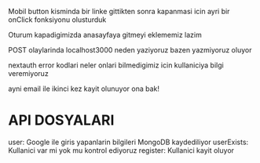 Mobil button kisminda bir linke gittikten sonra kapanmasi icin ayri bir onClick fonksiyonu olusturduk


Oturum kapadigimizda anasayfaya gitmeyi eklememiz lazim

POST olaylarinda localhost3000 neden yaziyoruz bazen yazmiyoruz oluyor



nextauth error kodlari neler onlari bilmedigimiz icin kullaniciya bilgi veremiyoruz

ayni email ile ikinci kez kayit olunuyor ona bak!



# API DOSYALARI
user: Google ile giris yapanlarin bilgileri MongoDB kaydediliyor
userExists: Kullanici var mi yok mu kontrol ediyoruz
register: Kullanici kayit oluyor